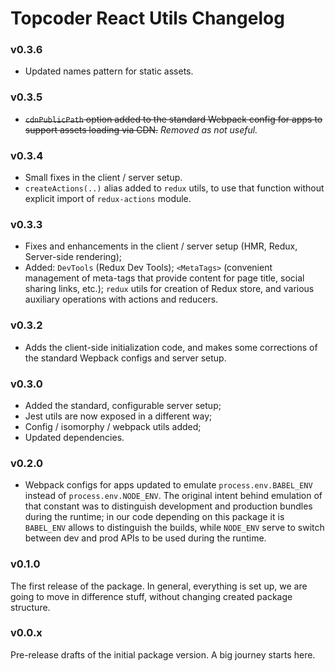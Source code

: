 # Topcoder React Utils Changelog

### v0.3.6
- Updated names pattern for static assets.

### v0.3.5
- ~~`cdnPublicPath` option added to the standard Webpack config for apps to support
  assets loading via CDN.~~ *Removed as not useful.*

### v0.3.4
- Small fixes in the client / server setup.
- `createActions(..)` alias added to `redux` utils, to use that function without
  explicit import of `redux-actions` module.

### v0.3.3
- Fixes and enhancements in the client / server setup (HMR, Redux, Server-side
  rendering);
- Added: `DevTools` (Redux Dev Tools); `<MetaTags>` (convenient management of
  meta-tags that provide content for page title, social sharing links, etc.);
  `redux` utils for creation of Redux store, and various auxiliary operations
  with actions and reducers.

### v0.3.2
- Adds the client-side initialization code, and makes some corrections of the
  standard Wepback configs and server setup.

### v0.3.0
- Added the standard, configurable server setup;
- Jest utils are now exposed in a different way;
- Config / isomorphy / webpack utils added;
- Updated dependencies.

### v0.2.0
- Webpack configs for apps updated to emulate `process.env.BABEL_ENV` instead of
  `process.env.NODE_ENV`. The original intent behind emulation of that constant
  was to distinguish development and production bundles during the runtime; in
  our code depending on this package it is `BABEL_ENV` allows to distinguish
  the builds, while `NODE_ENV` serve to switch between dev and prod APIs to be
  used during the runtime.

### v0.1.0
The first release of the package. In general, everything is set up, we are going
to move in difference stuff, without changing created package structure.

### v0.0.x
Pre-release drafts of the initial package version. A big journey starts here.

